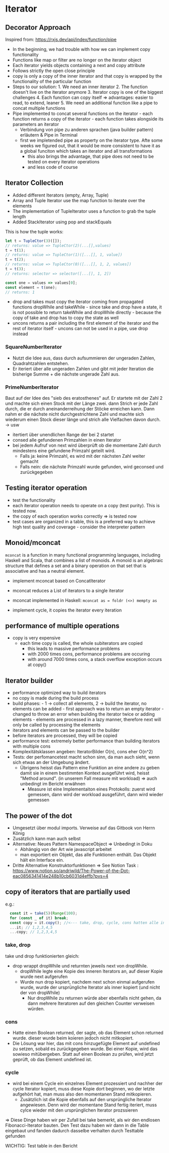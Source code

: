 # Iterator

## Decorator Approach

Inspired from: https://rxjs.dev/api/index/function/pipe
- In the beginning, we had trouble with how we can implement copy functionality
- Functions like map or filter are no longer on the iterator object
- Each iterator yields objects containing a next and copy attribute
- Follows strictly the open close principle
 - copy is only a copy of the inner iterator and that copy is wrapped by the functionality of the particular function
- Steps to our solution:
		1. We need an inner iterator 
		2. The function doesn't live on the iterator anymore
		3. Iterator copy is one of the biggest challenges
		4. Each function can copy itself => advantages: easier to read, to extend, leaner
		5. We need an additional function like a pipe to concat multiple functions
- Pipe implemented to concat several functions on the iterator
		- each function returns a copy of the iterator
		- each function takes alongside its parameters an iterator
    - Verbindung von pipe zu anderen sprachen (java builder pattern) erläutern & Pipe in Terminal
    - first we impletended pipe as property on the iterator type. Afte some weeks we figured out, that it would be more consistent to have it as a global funciton which takes an iterator and all transformations
      - this also brings the advantage, that pipe does not need to be tested on every iterator operations
      - and less code of course

## Iterator Collection
- Added different Iterators (empty, Array, Tuple)
- Array and Tuple Iterator use the map function to iterate over the elements
- The implementation of TupleIterator uses a function to grab the tuple length
- Added StackIterator using pop and stackEquals

This is how the tuple works:
```javascript
let t = TupleCtor(3)([]);
// returns: value => TupleCtor(2)(...[],values)
t = t(1);
// returns: value => TupleCtor(1)([...[], 1, value])
t = t(2);
// returns: value => TupleCtor(0)([...[], 1, 2, values])
t = t(3);
// returns: selector => selector([...[], 1, 2])

const one = values => values[0];
const element = t(one);
// returns: 1
```
- drop and takes must copy the iterator coming from propagated functions dropWhile and takeWhile
		- since take and drop have a state, it is not possible to return takeWhile and dropWhile directly
		- because the copy of take and drop has to copy the state as well
- uncons returns a pair including the first element of the iterator and the rest of iterator itself
		- uncons can not be used in a pipe, use drop instead
    
### SquareNumberIterator
- Nutzt die Idee aus, dass durch aufsummieren der ungeraden Zahlen, Quadrahtzahlen entstehen.
- Er iteriert über alle ungeraden Zahlen und gibt mit jeder Iteration die bisherige Summe + die nächste ungerade Zahl aus.

### PrimeNumberIterator
Baut auf der Idee des "sieb des eratosthenes" auf.
Er startete mit der Zahl 2 und machte sich einen Stock mit der Länge zwei. dann Strich er jede Zahl durch, die er durch aneinanderreihung der Stöcke erreichen kann. 
Dann nahm er die nächste nicht durchgestrichtene Zahl und machte sich wiederum einen Stock dieser länge und strich alle Vielfachen davon durch. -> usw
- itertiert über unendlichen Range der bei 2 startet
- consed alle gefundenen Primzahlen in einen Iterator 
- bei jedem Aufruf von next wird überprüft ob die  momentane Zahl durch mindestens eine gefundene Primzahl geteilt wird.
  - Falls ja: keine Primzahl, es wird mit der nächsten Zahl weiter gemacht
  - Falls nein: die nächste Primzahl wurde gefunden, wird geconsed und zurückgegeben

## Testing iterator operation
- test the functionality
- each iterator operation needs to operate on a copy (test purity). This is tested now.
- the copy of each operation works correctly => is tested now
- test cases are organized in a table, this is a preferred way to achieve high test quality and coverage
		- consider the interpreter pattern



## Monoid/mconcat
`mconcat` is a function in many functional programming languages, 
including Haskell and Scala, that combines a list of monoids. 
A monoid is an algebraic structure that defines a set and a 
binary operation on that set that is associative and has a neutral element.

- implement mconcat based on ConcatIterator
- mconcat reduces a List of iterators to a single iterator
- mconcat implemented in Haskell: `mconcat as = foldr (<>) mempty as`

- implement cycle, it copies the iterator every iteration

## performance of multiple operations
- copy is very expensive
  - each time copy is called, the whole subiterators are copied
    - this leads to massive performance problems
    - with 2000 times cons, performance problems are occuring
    - with around 7000 times cons, a stack overflow exception occurs at copy()


## Iterator builder
- performance optimized way to build iterators
- no copy is made during the build process
- build phases: 
		- 1 -> collect all elements, 2 -> build the iterator, no elements can be added
		- first approach was to return an empty iterator
		- changed to throw an error when building the iterator twice or adding elements
		- elements are processed in a lazy manner, therefore next will only be called by processing the elements
- iterators and elements can be passed to the builder 
- before iterators are processed, they will be copied
- performance test: extremely better performance than building iterators with multiple cons
- Komplexitätsklassen angeben: IteratorBilder O(n), cons eher O(n^2)
- Tests: der perfomancetest macht schon sinn, da man auch sieht, wenn sich etwas an der Umgebung ändert.
  - Übrigens heisst das Pattern eine Funktion an eine andere zu geben damit sie in einem bestimmten Kontext ausgeführt wird, heisst "Method around". (in unserem Fall measure mit workload) => auch unbedingt im Bericht erwähnen
    - Measure ist eine Implementaiton eines Protokolls: zuerst wird gemessen, dann wird der workload ausgeführt, dann wird wieder gemessen
      

## The power of the dot
- Umgesetzt über modul imports. Verweise auf das Gitbook von Herrn König
- Zusätzlich kann man auch selbst
- Alternative: Neues Pattern NamespaceObject => Unbedingt in Doku
  - Abhängig von der Art wie javascript arbeitet
  - man exportiert ein Objekt, das alle Funktionen enthält. Das Objekt hält ein Interface ein.
- Dritte Alternative Konstruktorfunktionen
=> See Notion Task : https://www.notion.so/andriwild/The-Power-of-the-Dot-eac0856341414e248b10cb6031d4effb?pvs=4


## copy of iterators that are partially used 
e.g.: 
```javascript
  const it = take(5)(Range(100);
  for (const _ of it) break;
  const copy = it.copy(); //<--- take, drop, cycle, cons hatten alle innere States die hier probleme machen
  ...it; // 1,2,3,4,5
  ...copy; // 1,2,3,4,5
```
### take, drop
take und drop funktionierten gleich:
- drop wrappt dropWhile und returnten jeweils next von dropWhile.
  - dropWhile legte eine Kopie des inneren Iterators an, auf dieser Kopie wurde next aufgerufen
  - Wurde nun drop kopiert, nachdem next schon einmal aufgerufen wurde, wurde der ursprüngliche Iterator als inner kopiert (und nicht der von dropWhile)
    - Nur dropWhile zu returnen würde aber ebenfalls nicht gehen, da dann mehrere Iteratoren auf den gleichen Counter verweisen würden.

### cons
- Hatte einen Boolean returned, der sagte, ob das Element schon returned wurde. dieser wurde beim koieren jedoch nicht mitkopiert.
- Die Lösung war hier, das mit cons hinzugefügte Element auf undefined zu setzen, sobald es zurückgegeben wurde. 
  Bei einer Kopie, wird das sowieso mitübergeben. Statt auf einen Boolean zu prüfen, wird jetzt geprüft, ob das Element undefined ist. 

### cycle 
- wird bei einem Cycle ein einzelnes Element prozessiert und nachher der cycle Iterator kopiert, 
  muss diese Kopie dort beginnen, wo der letzte aufgehört hat, man muss also den momentanen Stand mitkopieren.
  - Zusätzlich ist die Kopie ebenfalls auf den ursprüngliche Iterator angewiesen. Denn wird der momentane Stand fertig iteriert,
    muss cylce wieder mit den ursprünglichen Iterator prozssieren

=> Diese Dinge haben wir per Zufall bei take bemerkt, als wir den endlosen Fibonacci-Iterator bauten. 
  Den Test dazu haben wir dann in die Table eingebaut und fanden dadurch dasselbe verhalten durch Testtable gefunden

WICHTIG: Test table in den Bericht

